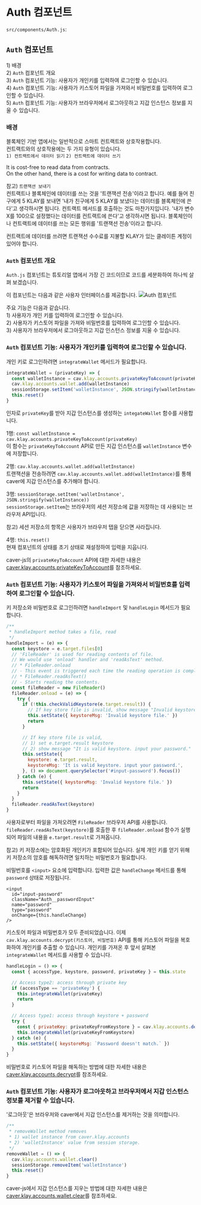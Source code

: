 # Auth 컴포넌트

`src/components/Auth.js`:

## `Auth` 컴포넌트 <a href="#auth-component" id="auth-component"></a>

1\) 배경\
2\) `Auth` 컴포넌트 개요\
3\) `Auth` 컴포넌트 기능: 사용자가 개인키를 입력하여 로그인할 수 있습니다.\
4\) `Auth` 컴포넌트 기능: 사용자가 키스토어 파일을 가져와서 비밀번호를 입력하여 로그인할 수 있습니다.\
5\) `Auth` 컴포넌트 기능: 사용자가 브라우저에서 로그아웃하고 지갑 인스턴스 정보를 지울 수 있습니다.

### 배경 <a href="#1-background" id="1-background"></a>

블록체인 기반 앱에서는 일반적으로 스마트 컨트랙트와 상호작용합니다.\
컨트랙트와의 상호작용에는 두 가지 유형이 있습니다.\
`1) 컨트랙트에서 데이터 읽기` `2) 컨트랙트에 데이터 쓰기`

It is cost-free to read data from contracts.\
On the other hand, there is a cost for writing data to contract.

참고) `트랜잭션 보내기`\
컨트랙트나 블록체인에 데이터를 쓰는 것을 '트랜잭션 전송'이라고 합니다. 예를 들어 친구에게 5 KLAY를 보내면 '내가 친구에게 5 KLAY를 보냈다는 데이터를 블록체인에 쓴다'고 생각하시면 됩니다. 컨트랙트 메서드를 호출하는 것도 마찬가지입니다. '내가 변수 X를 100으로 설정했다는 데이터를 컨트랙트에 쓴다'고 생각하시면 됩니다. 블록체인이나 컨트랙트에 데이터를 쓰는 모든 행위를 '트랜잭션 전송'이라고 합니다.

컨트랙트에 데이터를 쓰려면 트랜잭션 수수료를 지불할 KLAY가 있는 클레이튼 계정이 있어야 합니다.

### `Auth` 컴포넌트 개요 <a href="#2-auth-component-overview" id="2-auth-component-overview"></a>

`Auth.js` 컴포넌트는 튜토리얼 앱에서 가장 긴 코드이므로 코드를 세분화하여 하나씩 살펴 보겠습니다.

이 컴포넌트는 다음과 같은 사용자 인터페이스를 제공합니다. ![Auth 컴포넌트](/img/build/tutorials/tutorial-auth-component.png)

주요 기능은 다음과 같습니다.\
1\) 사용자가 개인 키를 입력하여 로그인할 수 있습니다.\
2\) 사용자가 키스토어 파일을 가져와 비밀번호를 입력하여 로그인할 수 있습니다.\
3\) 사용자가 브라우저에서 로그아웃하고 지갑 인스턴스 정보를 지울 수 있습니다.

### `Auth` 컴포넌트 기능: 사용자가 개인키를 입력하여 로그인할 수 있습니다. <a href="#3-auth-component-feature-user-can-input-private-key-to-login" id="3-auth-component-feature-user-can-input-private-key-to-login"></a>

개인 키로 로그인하려면 `integrateWallet` 메서드가 필요합니다.

```javascript
integrateWallet = (privateKey) => {
  const walletInstance = cav.klay.accounts.privateKeyToAccount(privateKey)
  cav.klay.accounts.wallet.add(walletInstance)
  sessionStorage.setItem('walletInstance', JSON.stringify(walletInstance))
  this.reset()
}
```

인자로 `privateKey`를 받아 지갑 인스턴스를 생성하는 `integateWallet` 함수를 사용합니다.

1행: `const walletInstance = cav.klay.accounts.privateKeyToAccount(privateKey)`\
이 함수는 `privateKeyToAccount` API로 만든 지갑 인스턴스를 `walletInstance` 변수에 저장합니다.

2행: `cav.klay.accounts.wallet.add(walletInstance)`\
트랜잭션을 전송하려면 `cav.klay.accounts.wallet.add(walletInstance)`를 통해 caver에 지갑 인스턴스를 추가해야 합니다.

3행: `sessionStorage.setItem('walletInstance', JSON.stringify(walletInstance))`\
`sessionStorage.setItem`는 브라우저의 세션 저장소에 값을 저장하는 데 사용되는 브라우저 API입니다.

참고) 세션 저장소의 항목은 사용자가 브라우저 탭을 닫으면 사라집니다.

4행: `this.reset()`\
현재 컴포넌트의 상태를 초기 상태로 재설정하여 입력을 지웁니다.

caver-js의 `privateKeyToAccount` API에 대한 자세한 내용은 [caver.klay.accounts.privateKeyToAccount](../../../../references/sdk/caver-js-1.4.1/api/caver.klay.accounts.md#privatekeytoaccount)를 참조하세요.

### `Auth` 컴포넌트 기능: 사용자가 키스토어 파일을 가져와서 비밀번호를 입력하여 로그인할 수 있습니다. <a href="#4-auth-component-feature-user-can-import-keystore-file-and-input-password-to-log" id="4-auth-component-feature-user-can-import-keystore-file-and-input-password-to-log"></a>

키 저장소와 비밀번호로 로그인하려면 `handleImport` 및 `handleLogin` 메서드가 필요합니다.

```javascript
/**
 * handleImport method takes a file, read
 */
handleImport = (e) => {
  const keystore = e.target.files[0]
  // 'FileReader' is used for reading contents of file.
  // We would use 'onload' handler and 'readAsText' method.
  // * FileReader.onload
  // - This event is triggered each time the reading operation is completed.
  // * FileReader.readAsText()
  // - Starts reading the contents.
  const fileReader = new FileReader()
  fileReader.onload = (e) => {
    try {
      if (!this.checkValidKeystore(e.target.result)) {
        // If key store file is invalid, show message "Invalid keystore file."
        this.setState({ keystoreMsg: 'Invalid keystore file.' })
        return
      }

      // If key store file is valid,
      // 1) set e.target.result keystore
      // 2) show message "It is valid keystore. input your password."
      this.setState({
        keystore: e.target.result,
        keystoreMsg: 'It is valid keystore. input your password.',
      }, () => document.querySelector('#input-password').focus())
    } catch (e) {
      this.setState({ keystoreMsg: 'Invalid keystore file.' })
      return
    }
  }
  fileReader.readAsText(keystore)
}
```

사용자로부터 파일을 가져오려면 `FileReader` 브라우저 API를 사용합니다. `fileReader.readAsText(keystore)`를 호출한 후 `fileReader.onload` 함수가 실행되어 파일의 내용을 `e.target.result`로 가져옵니다.

참고) 키 저장소에는 암호화된 개인키가 포함되어 있습니다. 실제 개인 키를 얻기 위해 키 저장소의 암호를 해독하려면 일치하는 비밀번호가 필요합니다.

비밀번호를 `<input>` 요소에 입력합니다. 입력한 값은 `handleChange` 메서드를 통해 `password` 상태로 저장됩니다.

```markup
<input
  id="input-password"
  className="Auth__passwordInput"
  name="password"
  type="password"
  onChange={this.handleChange}
/>
```

키스토어 파일과 비밀번호가 모두 준비되었습니다. 이제 `cav.klay.accounts.decrypt(키스토어, 비밀번호)` API를 통해 키스토어 파일을 복호화하여 개인키를 추출할 수 있습니다. 개인키를 가져온 후 앞서 살펴본 `integrateWallet` 메서드를 사용할 수 있습니다.

```javascript
handleLogin = () => {
  const { accessType, keystore, password, privateKey } = this.state

  // Access type2: access through private key
  if (accessType == 'privateKey') {
    this.integrateWallet(privateKey)
    return
  }

  // Access type1: access through keystore + password
  try {
    const { privateKey: privateKeyFromKeystore } = cav.klay.accounts.decrypt(keystore, password)
    this.integrateWallet(privateKeyFromKeystore)
  } catch (e) {
    this.setState({ keystoreMsg: `Password doesn't match.` })
  }
}
```

비밀번호로 키스토어 파일을 해독하는 방법에 대한 자세한 내용은 [caver.klay.accounts.decrypt](../../../../references/sdk/caver-js-1.4.1/api/caver.klay.accounts.md#decrypt)를 참조하세요.

### `Auth` 컴포넌트 기능: 사용자가 로그아웃하고 브라우저에서 지갑 인스턴스 정보를 제거할 수 있습니다. <a href="#5-auth-component-feature-user-can-logout-remove-wallet-instance-information-from" id="5-auth-component-feature-user-can-logout-remove-wallet-instance-information-from"></a>

'로그아웃'은 브라우저와 caver에서 지갑 인스턴스를 제거하는 것을 의미합니다.

```javascript
/**
 * removeWallet method removes
 * 1) wallet instance from caver.klay.accounts
 * 2) 'walletInstance' value from session storage.
 */
removeWallet = () => {
  cav.klay.accounts.wallet.clear()
  sessionStorage.removeItem('walletInstance')
  this.reset()
}
```

caver-js에서 지갑 인스턴스를 지우는 방법에 대한 자세한 내용은 [caver.klay.accounts.wallet.clear](../../../../references/sdk/caver-js-1.4.1/api/caver.klay.accounts.md#wallet-clear)를 참조하세요.
